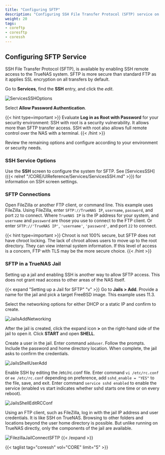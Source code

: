 ```yaml
---
title: "Configuring SFTP"
description: "Configuring SSH File Transfer Protocol (SFTP) service on your TrueNAS."
weight: 20
tags:
- coreftp
- coresftp
- coressh
---
```



## Configuring SFTP Service

SSH File Transfer Protocol (SFTP), is available by enabling SSH remote access to the TrueNAS system.
SFTP is more secure than standard FTP as it applies SSL encryption on all transfers by default.

Go to **Services**, find the **SSH** entry, and click the <i class="material-icons" aria-hidden="true" title="Configure">edit</i>.

![ServicesSSHOptions](/images/CORE/Services/ServicesSSHOptions.png "SSH Options")

Select **Allow Password Authentication**.  

{{< hint type=important >}} 
Evaluate **Log in as Root with Password** for your security environment: 
SSH with root is a security vulnerability. It allows more than SFTP transfer access. SSH with root also allows full remote control over the NAS with a terminal.
{{< /hint >}}

Review the remaining options and configure according to your environment or security needs.

### SSH Service Options

Use the **SSH** screen to configure the system for SFTP. 
See [ServicesSSH]({{< relref "/CORE/UIReference/Services/ServicesSSH.md" >}}) for information on SSH screen settings.

### SFTP Connections

Open FileZilla or another FTP client, or command line.
This example uses FileZilla.
Using FileZilla, enter `SFTP://TrueNAS IP`, `username`, `password`, and port `22` to connect. Where `TrueNAS IP` is the IP address for your system, and `username` and `password` are those you use to connect to the FTP client. Or enter `SFTP://'TrueNAS IP'`, `'username'`, `'password'`, and port `22` to connect.

{{< hint type=important >}}
Chroot is not 100% secure, but SFTP does not have chroot locking. 
The lack of chroot allows users to move up to the root directory. They can view internal system information. If this level of access is a concern, FTP with TLS may be the more secure choice.
{{< /hint >}}

### SFTP in a TrueNAS Jail

Setting up a jail and enabling SSH is another way to allow SFTP access. This does not grant read access to other areas of the NAS itself.

{{< expand "Setting up a Jail for SFTP" "v" >}}
Go to **Jails > Add**.
Provide a name for the jail and pick a target FreeBSD image.
This example uses 11.3.

Select the networking options for either DHCP or a static IP and confirm to create.

![JailsAddNetworking](/images/CORE/Jails/JailsAddNetworking.png "Jail Networking Options")

After the jail is created, click the expand icon **>** on the right-hand side of the jail to open it.
Click **START** and open **SHELL**.

Create a user in the jail. 
Enter command `adduser`. Follow the prompts. Include the password and home directory location.
When complete, the jail asks to confirm the credentials.

![JailsShellUserAdd](/images/CORE/Jails/JailsShellUserAdd.png "Adding a new user to a jail")

Enable SSH by editing the <file>/etc/rc.conf</file> file.
Enter command `vi /etc/rc.conf` or `ee /etc/rc.conf` depending on preference, add `sshd_enable = "YES"` to the file, save, and exit.
Enter command `service sshd enabled` to enable the service (enabled vs start indicates whether sshd starts one time or on every reboot).

![JailsShellEditRCConf](/images/CORE/Jails/JailsShellEditRCConf.png "Enabling SSH in a jail")

Using an FTP client, such as FileZilla, log in with the jail IP address and user credentials. It is like SSH on TrueNAS. Browsing to other folders and locations beyond the user home directory is possible. But unlike running on TrueNAS directly, only the components of the jail are available.

![FilezillaJailConnectSFTP](/images/CORE/FilezillaJailConnectSFTP.png "Filezilla SFTP Connect to TrueNAS Jail")
{{< /expand >}}

{{< taglist tag="coressh" vol="CORE" limit="5" >}}
